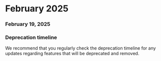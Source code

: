 ﻿# February 2025


### February 19, 2025




### Deprecation timeline

We recommend that you regularly check the deprecation timeline for any updates regarding features that will be deprecated and removed.

